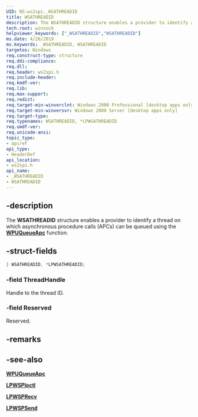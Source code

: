```yaml
---
UID: NS:ws2spi._WSATHREADID
title: WSATHREADID
description: The WSATHREADID structure enables a provider to identify a thread on which asynchronous procedure calls (APCs) can be queued using the WPUQueueApc function.
tech.root: winsock
helpviewer_keywords: ["_WSATHREADID","WSATHREADID"]
ms.date: 4/26/2019
ms.keywords: _WSATHREADID, WSATHREADID
targetos: Windows
req.construct-type: structure
req.ddi-compliance: 
req.dll: 
req.header: ws2spi.h
req.include-header: 
req.kmdf-ver: 
req.lib: 
req.max-support: 
req.redist: 
req.target-min-winverclnt: Windows 2000 Professional [desktop apps only]
req.target-min-winversvr: Windows 2000 Server [desktop apps only]
req.target-type: 
req.typenames: WSATHREADID, *LPWSATHREADID
req.umdf-ver: 
req.unicode-ansi: 
topic_type:
- apiref
api_type:
- HeaderDef
api_location:
- ws2spi.h
api_name:
- _WSATHREADID
- WSATHREADID
---
```


## -description

The **WSATHREADID** structure enables a provider to identify a thread on which asynchronous procedure calls (APCs) can be queued using the [**WPUQueueApc**](/windows/win32/api/ws2spi/nf-ws2spi-wpuqueueapc.md) function.

## -struct-fields
```C++
} WSATHREADID, *LPWSATHREADID;
```
### -field ThreadHandle
Handle to the thread ID.

### -field Reserved
Reserved. 

## -remarks

## -see-also
<b><a href="/windows/win32/api/ws2spi/nf-ws2spi-wpuqueueapc">WPUQueueApc</a></b>
   
<b><a href="/windows/win32/api/ws2spi/nc-ws2spi-lpwspioctl">LPWSPIoctl</a></b>   

<b><a href="/windows/win32/api/ws2spi/nc-ws2spi-lpwsprecv">LPWSPRecv</a></b>
   

<b><a href="/windows/win32/api/ws2spi/nc-ws2spi-lpwspsend">LPWSPSend</a></b>
  

